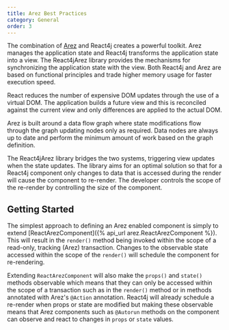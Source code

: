 ```yaml
---
title: Arez Best Practices
category: General
order: 3
---
```


The combination of [Arez](http://realityforge.org/arez) and React4j creates a powerful toolkit. Arez manages
the application state and React4j transforms the application state into a view. The React4jArez library provides
the mechanisms for synchronizing the application state with the view. Both React4j and Arez are based on functional
principles and trade higher memory usage for faster execution speed.

React reduces the number of expensive DOM updates through the use of a virtual DOM. The application builds a future
view and this is reconciled against the current view and only differences are applied to the actual DOM.

Arez is built around a data flow graph where state modifications flow through the graph updating nodes only as
required. Data nodes are always up to date and perform the minimum amount of work based on the graph definition.

The React4jArez library bridges the two systems, triggering view updates when the state updates. The library aims
for an optimal solution so that for a React4j component only changes to data that is accessed during the render
will cause the component to re-render. The developer controls the scope of the re-render by controlling the size
of the component.

## Getting Started

The simplest approach to defining an Arez enabled component is simply to extend
[ReactArezComponent]({% api_url arez.ReactArezComponent %}). This will result in the `render()` method being invoked
within the scope of a read-only, tracking (Arez) transaction. Changes to the observable state accessed within the
scope of the `render()` will schedule the component for re-rendering.

Extending `ReactArezComponent` will also make the `props()` and `state()` methods observable which means that they
can only be accessed within the scope of a transaction such as in the `render()` method or in methods annotated with
Arez's `@Action` annotation. React4j will already schedule a re-render when props or state are modified but making
these observable means that Arez components such as `@Autorun` methods on the component can observe and react to
changes in `props` or `state` values.

